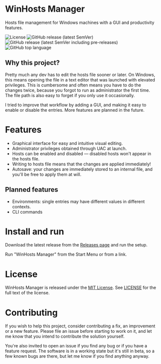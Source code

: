 # WinHosts Manager

Hosts file management for Windows machines with a GUI and productivity features. 

![License](https://img.shields.io/github/license/savissimo/winhosts-manager)
![GitHub release (latest SemVer)](https://img.shields.io/github/v/release/savissimo/winhosts-manager?label=stable)
![GitHub release (latest SemVer including pre-releases)](https://img.shields.io/github/v/release/savissimo/winhosts-manager?include_prereleases&label=latest)
![GitHub top language](https://img.shields.io/github/languages/top/savissimo/winhosts-manager)

## Why this project?

Pretty much any dev has to edit the hosts file sooner or later. On Windows, this means opening the file in a text editor that was launched with elevated privileges. This is cumbersome and often means you have to do the changes twice, because you forgot to run as administrator the first time. The file path is also easy to forget if you only use it occasionally. 

I tried to improve that workflow by adding a GUI, and making it easy to enable or disable the entries. More features are planned in the future. 

# Features

- Graphical interface for easy and intuitive visual editing. 
- Administrator privileges obtained through UAC at launch. 
- Hosts can be enabled and disabled — disabled hosts won't appear in the hosts file. 
- Writing to hosts file means that the changes are applied immediately! 
- Autosave: your changes are immediately stored to an internal file, and you'll be free to apply them at will. 

## Planned features

- Environments: single entries may have different values in different contexts. 
- CLI commands

# Install and run

Download the latest release from the [Releases page](https://github.com/savissimo/winhosts-manager/releases) and run the setup. 

Run "WinHosts Manager" from the Start Menu or from a link. 

# License

WinHosts Manager is released under the [MIT License](https://mit-license.org). See [LICENSE](LICENSE) for the full text of the license. 

# Contributing

If you wish to help this project, consider contributing a fix, an improvement or a new feature. Please file an issue before starting to work on it, and let me know that you intend to contribute the solution yourself. 

You're also invited to open an issue if you find any bug or if you have a feature request. The software is in a working state but it's still in beta, so a few known bugs are there, but let me know if you find anything anyway. 
